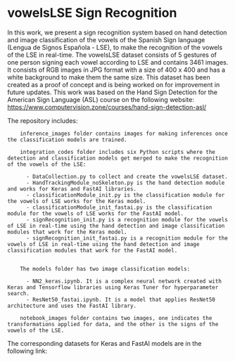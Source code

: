# vowelsLSE Sign Recognition

In this work, we present a sign recognition system based on hand detection and image classification of the vowels of the Spanish Sign language (Lengua de Signos Española - LSE), to make the recognition of the vowels of the LSE in real-time. The vowelsLSE dataset consists of 5 gestures of one person signing each vowel according to LSE and contains 3461 images. It consists of RGB images in JPG format with a size of 400 x 400 and has a white background to make them the same size. This dataset has been created as a proof of concept and is being worked on for improvement in future updates. This work was based on the Hand Sign Detection for the American Sign Language (ASL) course on the following website: https://www.computervision.zone/courses/hand-sign-detection-asl/


The repository includes:

        inference_images folder contains images for making inferences once the classification models are trained.
        
        integration_codes folder includes six Python scripts where the detection and classification models get merged to make the recognition of the vowels of the LSE:
        
          - DataCollection.py to collect and create the vowelsLSE dataset.          
          - HandTrackingModule_noSkeleton.py is the hand detection module and works for Keras and FastAI libraries.          
          - classificationModule_init.py is the classification module for the vowels of LSE works for the Keras model.      
          - classificationModule_init_fastai.py is the classification module for the vowels of LSE works for the FastAI model.      
          - signRecognition_init.py is a recognition module for the vowels of LSE in real-time using the hand detection and image classification modules that work for the Keras model. 
          - signRecognition_init_fastai.py is a recognition module for the vowels of LSE in real-time using the hand detection and image classification modules that work for the FastAI model.
          
          
        The models folder has two image classification models:    
        
          - NN2_keras.ipynb. It is a complex neural network created with Keras and Tensorflow libraries using Keras Tuner for hyperparameter search.          
          - ResNet50_fastai.ipynb. It is a model that applies ResNet50 architecture and uses the FastAI library. 
          
        notebook_images folder contains two images, one indicates the transformations applied for data, and the other is the signs of the vowels of the LSE.

The corresponding datasets for Keras and FastAI models are in the following link: 

